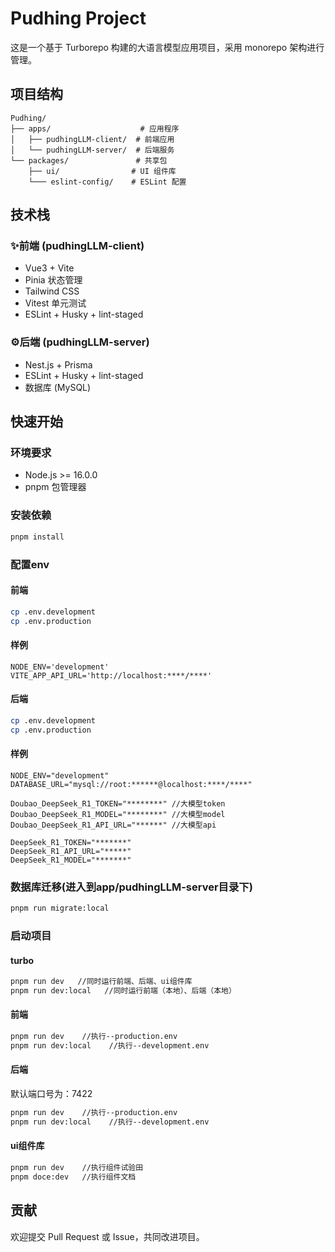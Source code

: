 # Pudhing Project

这是一个基于 Turborepo 构建的大语言模型应用项目，采用 monorepo 架构进行管理。

## 项目结构

```plaintext
Pudhing/
├── apps/                    # 应用程序
│   ├── pudhingLLM-client/  # 前端应用
│   └── pudhingLLM-server/  # 后端服务
└── packages/               # 共享包
    ├── ui/                # UI 组件库
    └─── eslint-config/    # ESLint 配置
```

## 技术栈

### ✨前端 (pudhingLLM-client)

- Vue3 + Vite
- Pinia 状态管理
- Tailwind CSS
- Vitest 单元测试
- ESLint + Husky + lint-staged

### ⚙️后端 (pudhingLLM-server)

- Nest.js + Prisma
- ESLint + Husky + lint-staged
- 数据库 (MySQL)

## 快速开始

### 环境要求

- Node.js >= 16.0.0
- pnpm 包管理器

### 安装依赖
```bash
pnpm install
 ```

### 配置env
#### 前端
```bash
cp .env.development
cp .env.production
```
#### 样例

```env
NODE_ENV='development'
VITE_APP_API_URL='http://localhost:****/****'
```

#### 后端
```bash
cp .env.development
cp .env.production
```
#### 样例

```env
NODE_ENV="development"
DATABASE_URL="mysql://root:******@localhost:****/****"

Doubao_DeepSeek_R1_TOKEN="********" //大模型token
Doubao_DeepSeek_R1_MODEL="********" //大模型model
Doubao_DeepSeek_R1_API_URL="******" //大模型api

DeepSeek_R1_TOKEN="*******"
DeepSeek_R1_API_URL="*****"
DeepSeek_R1_MODEL="*******"
```
### 数据库迁移(进入到app/pudhingLLM-server目录下)
```bash
pnpm run migrate:local

```
### 启动项目

#### turbo
```bash
pnpm run dev   //同时运行前端、后端、ui组件库
pnpm run dev:local   //同时运行前端（本地）、后端（本地）
```

#### 前端
```bash
pnpm run dev    //执行--production.env
pnpm run dev:local    //执行--development.env
```

#### 后端
默认端口号为：7422
```bash
pnpm run dev    //执行--production.env
pnpm run dev:local    //执行--development.env
```

#### ui组件库
```bash
pnpm run dev    //执行组件试验田
pnpm doce:dev   //执行组件文档
```

## 贡献

欢迎提交 Pull Request 或 Issue，共同改进项目。
